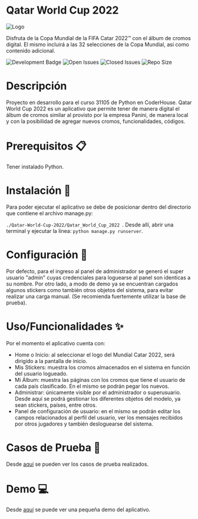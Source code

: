 # Qatar World Cup 2022

![Logo](https://blogger.googleusercontent.com/img/b/R29vZ2xl/AVvXsEgoTlod0Ezhx9TL8p365Q7iGmG_EqwaWcJ_Ot-S6vhxLgqax_Z72ryWMUEQ5SWahwIgkWywgiD21LwRqkoU9eg-5v8mjPYwi8u6rsIJnYnq4u2Grxr7B9rBwMVJE82vZVvZi8Z-Y4SfPGM2n9oBB1FZDxXa2ST5ywafBpMlI1EWiSEYdVsjMusCML9X/s1600/Qatar2022256x.png)

Disfruta de la Copa Mundial de la FIFA Catar 2022™ con el álbum de cromos digital. El mismo incluirá a las 32 selecciones de la Copa Mundial, así como contenido adicional.

![Development Badge](https://img.shields.io/badge/status-In%20Progress-green)
![Open Issues](https://img.shields.io/github/issues/AgusSalvidio/Qatar-World-Cup-2022)
![Closed Issues](https://img.shields.io/github/issues-closed/AgusSalvidio/Qatar-World-Cup-2022?color=brightgreen)
![Repo Size](https://img.shields.io/github/repo-size/AgusSalvidio/Qatar-World-Cup-2022)

# Descripción

Proyecto en desarrollo para el curso 31105 de Python en CoderHouse. Qatar World Cup 2022 es un aplicativo que permite tener de manera digital el álbum de cromos similar al provisto por la empresa Panini, de manera local y con la posibilidad de agregar nuevos cromos, funcionalidades, códigos.

# Prerequisitos 📋

Tener instalado Python.

# Instalación 🚀

Para poder ejecutar el aplicativo se debe de posicionar dentro del directorio que contiene el archivo manage.py:

```./Qatar-World-Cup-2022/Qatar_World_Cup_2022 ```. 
Desde allí, abrir una terminal y ejecutar la línea: ```python manage.py runserver```.

# Configuración 🔧

Por defecto, para el ingreso al panel de administrador se generó el super usuario "admin" cuyas credenciales para loguearse al panel son identicas a su nombre. Por otro lado, a modo de demo ya se encuentran cargados algunos stickers como también otros objetos del sistema, para evitar realizar una carga manual. (Se recomienda fuertemente utilizar la base de prueba).

# Uso/Funcionalidades ✨

Por el momento el aplicativo cuenta con:

* Home o Inicio: al seleccionar el logo del Mundial Catar 2022, será dirigido a la pantalla de inicio.
* Mis Stickers: muestra los cromos almacenados en el sistema en función del usuario logueado.
* Mi Álbum: muestra las páginas con los cromos que tiene el usuario de cada país clasificado. En el mismo se podrán pegar los nuevos. 
* Administrar: únicamente visible por el administrador o superusuario. Desde aquí se podrá gestionar los diferentes objetos del modelo, ya sean stickers, países, entre otros.
* Panel de configuración de usuario: en el mismo se podrán editar los campos relacionados al perfil del usuario, ver los mensajes recibidos por otros jugadores y también desloguearse del sistema.

# Casos de Prueba 🧪 
Desde [aquí](https://docs.google.com/spreadsheets/d/10SVy-h7xW7Al4YdE80J0TRhZkjEge0Of/edit#gid=587053520) se pueden ver los casos de prueba realizados.

# Demo 💻 
Desde [aquí]() se puede ver una pequeña demo del aplicativo.

